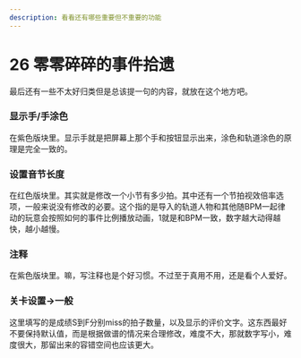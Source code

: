 ```yaml
---
description: 看看还有哪些重要但不重要的功能
---
```


# 26 零零碎碎的事件拾遗

最后还有一些不太好归类但是总该提一句的内容，就放在这个地方吧。

### 显示手/手涂色 <a id="1"></a>

在紫色版块里。显示手就是把屏幕上那个手和按钮显示出来，涂色和轨道涂色的原理是完全一致的。

### 设置音节长度

在红色版块里。其实就是修改一个小节有多少拍。其中还有一个节拍视效倍率选项，一般来说没有修改的必要。这个指的是导入的轨道人物和其他随BPM一起律动的玩意会按照如何的事件比例播放动画，1就是和BPM一致，数字越大动得越快，越小越慢。

### 注释

在紫色版块里。嘛，写注释也是个好习惯。不过至于真用不用，还是看个人爱好。

### 关卡设置→一般

这里填写的是成绩S到F分别miss的拍子数量，以及显示的评价文字。这东西最好不要保持默认值，而是根据做谱的情况来合理修改，难度不大，那就数字写小，难度很大，那留出来的容错空间也应该更大。

